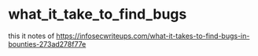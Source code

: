 # what_it_take_to_find_bugs

this it notes of https://infosecwriteups.com/what-it-takes-to-find-bugs-in-bounties-273ad278f77e

